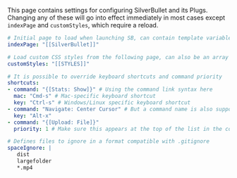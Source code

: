 This page contains settings for configuring SilverBullet and its Plugs. Changing any of these will go into effect immediately in most cases except `indexPage` and `customStyles`, which require a reload.

```yaml
# Initial page to load when launching SB, can contain template variables
indexPage: "[[SilverBullet]]"

# Load custom CSS styles from the following page, can also be an array
customStyles: "[[STYLES]]"

# It is possible to override keyboard shortcuts and command priority
shortcuts:
- command: "{[Stats: Show]}" # Using the command link syntax here
  mac: "Cmd-s" # Mac-specific keyboard shortcut
  key: "Ctrl-s" # Windows/Linux specific keyboard shortcut
- command: "Navigate: Center Cursor" # But a command name is also supported 
  key: "Alt-x"
- command: "{[Upload: File]}"
  priority: 1 # Make sure this appears at the top of the list in the command palette

# Defines files to ignore in a format compatible with .gitignore
spaceIgnore: |
   dist
   largefolder
   *.mp4

```
